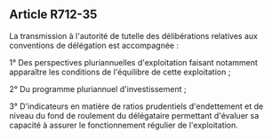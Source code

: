 Article R712-35
----
La transmission à l'autorité de tutelle des délibérations relatives aux
conventions de délégation est accompagnée :

1° Des perspectives pluriannuelles d'exploitation faisant notamment apparaître
les conditions de l'équilibre de cette exploitation ;

2° Du programme pluriannuel d'investissement ;

3° D'indicateurs en matière de ratios prudentiels d'endettement et de niveau du
fond de roulement du délégataire permettant d'évaluer sa capacité à assurer le
fonctionnement régulier de l'exploitation.
